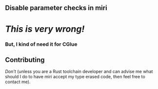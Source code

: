 ## Disable parameter checks in miri

# *This is very wrong!*

### But, I kind of need it for CGlue

## Contributing

*Don't* (unless you are a Rust toolchain developer and can advise me what should I do to have miri accept my type erased code, then feel free to contact me).
